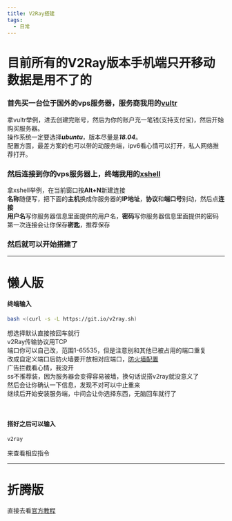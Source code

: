 ```yaml
---
title: V2Ray搭建
tags:
  - 日常
---
```


# 目前所有的V2Ray版本手机端只开移动数据是用不了的

### 首先买一台位于国外的vps服务器，服务商我用的[vultr](https://my.vultr.com)

拿vultr举例，进去创建完账号，然后为你的账户充一笔钱(支持支付宝)，然后开始购买服务器。  
操作系统一定要选择***ubuntu***，版本尽量是***18.04***。  
配置方面，最差方案的也可以带的动服务端，ipv6看心情可以打开，私人网络推荐打开。

### 然后连接到你的vps服务器上，终端我用的[xshell](https://www.netsarang.com/en/xshell)

拿xshell举例，在当前窗口按**Alt+N**新建连接  
**名称**随便写，把下面的**主机**换成你服务器的**IP地址**，**协议**和**端口号**别动，然后点**连接**  
**用户名**写你服务器信息里面提供的用户名，**密码**写你服务器信息里面提供的密码  
第一次连接会让你保存**密匙**，推荐保存

### 然后就可以开始搭建了

***

# 懒人版

#### 终端输入
```bash
bash <(curl -s -L https://git.io/v2ray.sh)
```

想选择默认直接按回车就行  
v2Ray传输协议用TCP  
端口你可以自己改，范围1-65535，但是注意别和其他已被占用的端口重复  
改成自定义端口后防火墙要开放相对应端口，[防火墙配置](https://ba1oretto.github.io/_posts/2021-05-12-firewall)  
广告拦截看心情，我没开  
ss不推荐装，因为服务器会变得容易被墙，换句话说搭v2ray就没意义了  
然后会让你确认一下信息，发现不对可以中止重来  
继续后开始安装服务端，中间会让你选择东西，无脑回车就行了  

<br>

#### 搭好之后可以输入
```bash
v2ray
```
来查看相应指令

***

# 折腾版

直接去看[官方教程](https://toutyrater.github.io)
